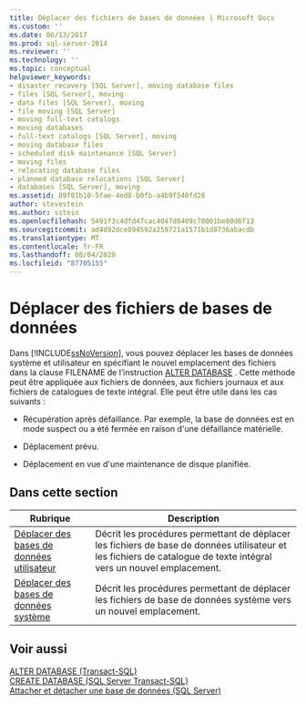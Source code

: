 ```yaml
---
title: Déplacer des fichiers de bases de données | Microsoft Docs
ms.custom: ''
ms.date: 06/13/2017
ms.prod: sql-server-2014
ms.reviewer: ''
ms.technology: ''
ms.topic: conceptual
helpviewer_keywords:
- disaster recovery [SQL Server], moving database files
- files [SQL Server], moving
- data files [SQL Server], moving
- file moving [SQL Server]
- moving full-text catalogs
- moving databases
- full-text catalogs [SQL Server], moving
- moving database files
- scheduled disk maintenance [SQL Server]
- moving files
- relocating database files
- planned database relocations [SQL Server]
- databases [SQL Server], moving
ms.assetid: 89f01b10-5fae-4ed8-b0fb-a4b9f540fd28
author: stevestein
ms.author: sstein
ms.openlocfilehash: 5491f3c4dfd47cac4047d0409c78001be80d6f13
ms.sourcegitcommit: ad4d92dce894592a259721a1571b1d8736abacdb
ms.translationtype: MT
ms.contentlocale: fr-FR
ms.lasthandoff: 08/04/2020
ms.locfileid: "87705155"
---
```

# <a name="move-database-files"></a>Déplacer des fichiers de bases de données
  Dans [!INCLUDE[ssNoVersion](../../includes/ssnoversion-md.md)], vous pouvez déplacer les bases de données système et utilisateur en spécifiant le nouvel emplacement des fichiers dans la clause FILENAME de l’instruction [ALTER DATABASE](/sql/t-sql/statements/alter-database-transact-sql) . Cette méthode peut être appliquée aux fichiers de données, aux fichiers journaux et aux fichiers de catalogues de texte intégral. Elle peut être utile dans les cas suivants :  
  
-   Récupération après défaillance. Par exemple, la base de données est en mode suspect ou a été fermée en raison d'une défaillance matérielle.  
  
-   Déplacement prévu.  
  
-   Déplacement en vue d'une maintenance de disque planifiée.  
  
## <a name="in-this-section"></a>Dans cette section  
  
|Rubrique|Description|  
|-----------|-----------------|  
|[Déplacer des bases de données utilisateur](move-user-databases.md)|Décrit les procédures permettant de déplacer les fichiers de base de données utilisateur et les fichiers de catalogue de texte intégral vers un nouvel emplacement.|  
|[Déplacer des bases de données système](system-databases.md)|Décrit les procédures permettant de déplacer les fichiers de base de données système vers un nouvel emplacement.|  
  
## <a name="see-also"></a>Voir aussi  
 [ALTER DATABASE &#40;Transact-SQL&#41;](/sql/t-sql/statements/alter-database-transact-sql)   
 [CREATE DATABASE &#40;SQL Server Transact-SQL&#41;](/sql/t-sql/statements/create-database-sql-server-transact-sql)   
 [Attacher et détacher une base de données &#40;SQL Server&#41;](database-detach-and-attach-sql-server.md)  
  
  
